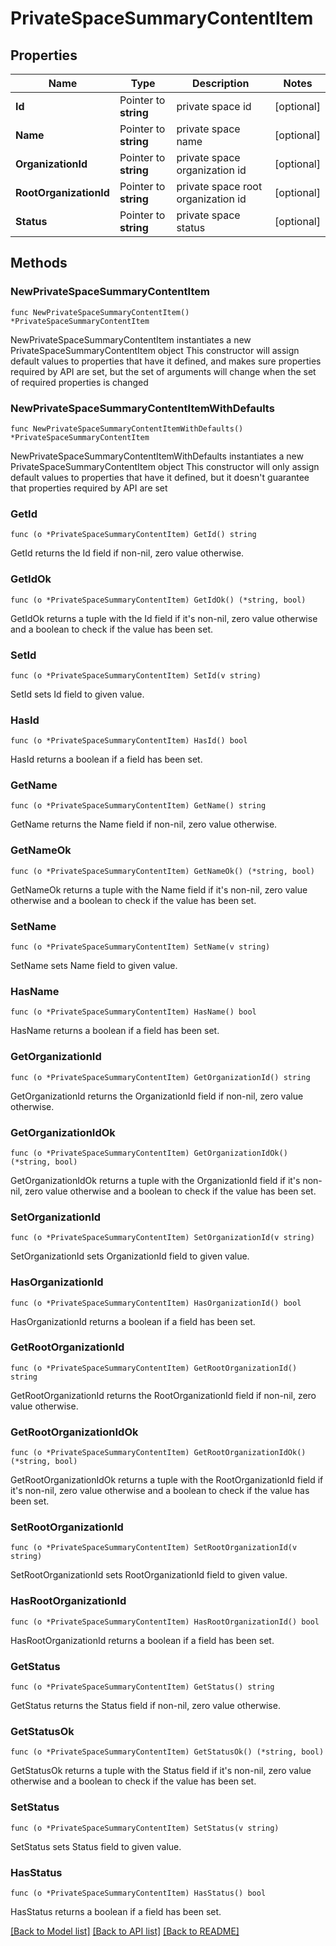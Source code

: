 # PrivateSpaceSummaryContentItem

## Properties

Name | Type | Description | Notes
------------ | ------------- | ------------- | -------------
**Id** | Pointer to **string** | private space id | [optional] 
**Name** | Pointer to **string** | private space name | [optional] 
**OrganizationId** | Pointer to **string** | private space organization id | [optional] 
**RootOrganizationId** | Pointer to **string** | private space root organization id | [optional] 
**Status** | Pointer to **string** | private space status | [optional] 

## Methods

### NewPrivateSpaceSummaryContentItem

`func NewPrivateSpaceSummaryContentItem() *PrivateSpaceSummaryContentItem`

NewPrivateSpaceSummaryContentItem instantiates a new PrivateSpaceSummaryContentItem object
This constructor will assign default values to properties that have it defined,
and makes sure properties required by API are set, but the set of arguments
will change when the set of required properties is changed

### NewPrivateSpaceSummaryContentItemWithDefaults

`func NewPrivateSpaceSummaryContentItemWithDefaults() *PrivateSpaceSummaryContentItem`

NewPrivateSpaceSummaryContentItemWithDefaults instantiates a new PrivateSpaceSummaryContentItem object
This constructor will only assign default values to properties that have it defined,
but it doesn't guarantee that properties required by API are set

### GetId

`func (o *PrivateSpaceSummaryContentItem) GetId() string`

GetId returns the Id field if non-nil, zero value otherwise.

### GetIdOk

`func (o *PrivateSpaceSummaryContentItem) GetIdOk() (*string, bool)`

GetIdOk returns a tuple with the Id field if it's non-nil, zero value otherwise
and a boolean to check if the value has been set.

### SetId

`func (o *PrivateSpaceSummaryContentItem) SetId(v string)`

SetId sets Id field to given value.

### HasId

`func (o *PrivateSpaceSummaryContentItem) HasId() bool`

HasId returns a boolean if a field has been set.

### GetName

`func (o *PrivateSpaceSummaryContentItem) GetName() string`

GetName returns the Name field if non-nil, zero value otherwise.

### GetNameOk

`func (o *PrivateSpaceSummaryContentItem) GetNameOk() (*string, bool)`

GetNameOk returns a tuple with the Name field if it's non-nil, zero value otherwise
and a boolean to check if the value has been set.

### SetName

`func (o *PrivateSpaceSummaryContentItem) SetName(v string)`

SetName sets Name field to given value.

### HasName

`func (o *PrivateSpaceSummaryContentItem) HasName() bool`

HasName returns a boolean if a field has been set.

### GetOrganizationId

`func (o *PrivateSpaceSummaryContentItem) GetOrganizationId() string`

GetOrganizationId returns the OrganizationId field if non-nil, zero value otherwise.

### GetOrganizationIdOk

`func (o *PrivateSpaceSummaryContentItem) GetOrganizationIdOk() (*string, bool)`

GetOrganizationIdOk returns a tuple with the OrganizationId field if it's non-nil, zero value otherwise
and a boolean to check if the value has been set.

### SetOrganizationId

`func (o *PrivateSpaceSummaryContentItem) SetOrganizationId(v string)`

SetOrganizationId sets OrganizationId field to given value.

### HasOrganizationId

`func (o *PrivateSpaceSummaryContentItem) HasOrganizationId() bool`

HasOrganizationId returns a boolean if a field has been set.

### GetRootOrganizationId

`func (o *PrivateSpaceSummaryContentItem) GetRootOrganizationId() string`

GetRootOrganizationId returns the RootOrganizationId field if non-nil, zero value otherwise.

### GetRootOrganizationIdOk

`func (o *PrivateSpaceSummaryContentItem) GetRootOrganizationIdOk() (*string, bool)`

GetRootOrganizationIdOk returns a tuple with the RootOrganizationId field if it's non-nil, zero value otherwise
and a boolean to check if the value has been set.

### SetRootOrganizationId

`func (o *PrivateSpaceSummaryContentItem) SetRootOrganizationId(v string)`

SetRootOrganizationId sets RootOrganizationId field to given value.

### HasRootOrganizationId

`func (o *PrivateSpaceSummaryContentItem) HasRootOrganizationId() bool`

HasRootOrganizationId returns a boolean if a field has been set.

### GetStatus

`func (o *PrivateSpaceSummaryContentItem) GetStatus() string`

GetStatus returns the Status field if non-nil, zero value otherwise.

### GetStatusOk

`func (o *PrivateSpaceSummaryContentItem) GetStatusOk() (*string, bool)`

GetStatusOk returns a tuple with the Status field if it's non-nil, zero value otherwise
and a boolean to check if the value has been set.

### SetStatus

`func (o *PrivateSpaceSummaryContentItem) SetStatus(v string)`

SetStatus sets Status field to given value.

### HasStatus

`func (o *PrivateSpaceSummaryContentItem) HasStatus() bool`

HasStatus returns a boolean if a field has been set.


[[Back to Model list]](../README.md#documentation-for-models) [[Back to API list]](../README.md#documentation-for-api-endpoints) [[Back to README]](../README.md)


